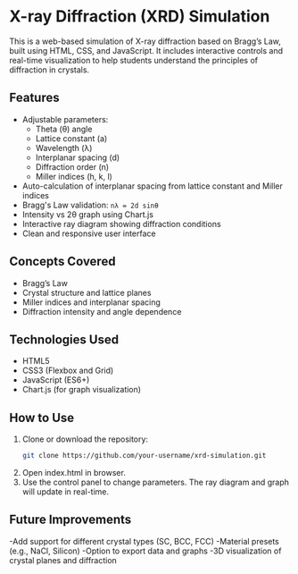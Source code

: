 # X-ray Diffraction (XRD) Simulation

This is a web-based simulation of X-ray diffraction based on Bragg’s Law, built using HTML, CSS, and JavaScript. It includes interactive controls and real-time visualization to help students understand the principles of diffraction in crystals.

## Features

- Adjustable parameters:
  - Theta (θ) angle
  - Lattice constant (a)
  - Wavelength (λ)
  - Interplanar spacing (d)
  - Diffraction order (n)
  - Miller indices (h, k, l)
- Auto-calculation of interplanar spacing from lattice constant and Miller indices
- Bragg's Law validation: `nλ = 2d sinθ`
- Intensity vs 2θ graph using Chart.js
- Interactive ray diagram showing diffraction conditions
- Clean and responsive user interface

## Concepts Covered

- Bragg’s Law
- Crystal structure and lattice planes
- Miller indices and interplanar spacing
- Diffraction intensity and angle dependence

## Technologies Used

- HTML5
- CSS3 (Flexbox and Grid)
- JavaScript (ES6+)
- Chart.js (for graph visualization)

## How to Use

1. Clone or download the repository:
   ```bash
   git clone https://github.com/your-username/xrd-simulation.git
   ```
2. Open index.html in browser.
3. Use the control panel to change parameters. The ray diagram and graph will update in real-time.

## Future Improvements

-Add support for different crystal types (SC, BCC, FCC)
-Material presets (e.g., NaCl, Silicon)
-Option to export data and graphs
-3D visualization of crystal planes and diffraction
